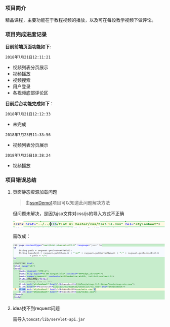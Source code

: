 ### 项目简介

精品课程，主要功能在于教程视频的播放，以及可在每段教学视频下做评论。



### 项目完成进度记录

**目前前端页面功能如下**:   

`2018年7月21日12:11:21`

* 视频列表分页展示
* 视频播放
* 视频搜索
* 用户登录
* 各视频底部评论区

**目前后台功能完成如下**：

`2018年7月21日12:12:33`

* 未完成

`2018年7月23日11:33:56`

* 视频列表分页展示

`2018年7月25日10:38:24`

* 视频播放

### 项目错误总结

1. 页面静态资源加载问题

   > 由[ssmDemo1](https://github.com/Giovani-Github/ssmDemo1)项目可以知道此问题解决方法

   但问题未解决，是因为jsp文件对css/js的导入方式不正确

   ![](https://raw.githubusercontent.com/Giovani-Github/Giovani-resource/master/markdown-resource/2018-07-21_165942.png)

   需改成：

   ![](https://raw.githubusercontent.com/Giovani-Github/Giovani-resource/master/markdown-resource/2018-07-21_170234.png)

2. idea找不到request问题

   需导入`tomcat/lib/servlet-api.jar`





